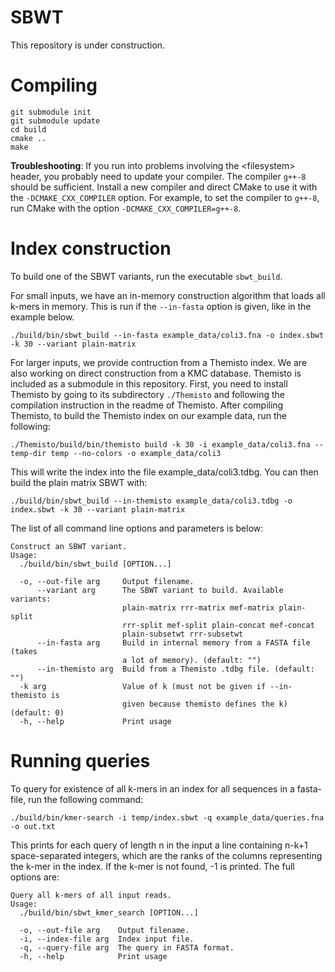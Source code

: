 # SBWT

This repository is under construction.

# Compiling

```
git submodule init
git submodule update
cd build
cmake ..
make
```

**Troubleshooting**: If you run into problems involving the &lt;filesystem&gt; header, you probably need to update your compiler. The compiler `g++-8` should be sufficient. Install a new compiler and direct CMake to use it with the `-DCMAKE_CXX_COMPILER` option. For example, to set the compiler to `g++-8`, run CMake with the option `-DCMAKE_CXX_COMPILER=g++-8`. 

# Index construction

To build one of the SBWT variants, run the executable `sbwt_build`.

For small inputs, we have an in-memory construction algorithm that loads all k-mers in memory. This is run if the `--in-fasta` option is given, like in the example below.

```
./build/bin/sbwt_build --in-fasta example_data/coli3.fna -o index.sbwt -k 30 --variant plain-matrix
```

For larger inputs, we provide contruction from a Themisto index. We are also working on direct construction from a KMC database. Themisto is included as a submodule in this repository. First, you need to install Themisto by going to its subdirectory `./Themisto` and following the compilation instruction in the readme of Themisto. After compiling Themisto, to build the Themisto index on our example data, run the following:

```
./Themisto/build/bin/themisto build -k 30 -i example_data/coli3.fna --temp-dir temp --no-colors -o example_data/coli3
```

This will write the index into the file example_data/coli3.tdbg. You can then build the plain matrix SBWT with:

```
./build/bin/sbwt_build --in-themisto example_data/coli3.tdbg -o index.sbwt -k 30 --variant plain-matrix
```

The list of all command line options and parameters is below:

```
Construct an SBWT variant.
Usage:
  ./build/bin/sbwt_build [OPTION...]

  -o, --out-file arg     Output filename.
      --variant arg      The SBWT variant to build. Available variants: 
                         plain-matrix rrr-matrix mef-matrix plain-split 
                         rrr-split mef-split plain-concat mef-concat 
                         plain-subsetwt rrr-subsetwt
      --in-fasta arg     Build in internal memory from a FASTA file (takes 
                         a lot of memory). (default: "")
      --in-themisto arg  Build from a Themisto .tdbg file. (default: "")
  -k arg                 Value of k (must not be given if --in-themisto is 
                         given because themisto defines the k) (default: 0)
  -h, --help             Print usage
```

# Running queries

To query for existence of all k-mers in an index for all sequences in a fasta-file, run the following command:

```
./build/bin/kmer-search -i temp/index.sbwt -q example_data/queries.fna -o out.txt
```

This prints for each query of length n in the input a line containing n-k+1 space-separated integers, which are the ranks of the columns representing the k-mer in the index. If the k-mer is not found, -1 is printed. The full options are:

```
Query all k-mers of all input reads.
Usage:
  ./build/bin/sbwt_kmer_search [OPTION...]

  -o, --out-file arg    Output filename.
  -i, --index-file arg  Index input file.
  -q, --query-file arg  The query in FASTA format.
  -h, --help            Print usage
```
